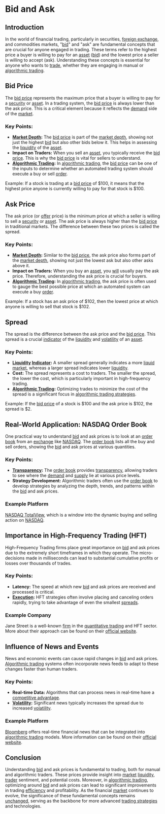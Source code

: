 # Bid and Ask

## Introduction
In the world of financial trading, particularly in securities, [foreign exchange](../f/foreign_exchange.md), and commodities markets, "[bid](../b/bid.md)" and "ask" are fundamental concepts that are crucial for anyone engaged in trading. These terms refer to the highest price a buyer is willing to pay for an [asset](../a/asset.md) ([bid](../b/bid.md)) and the lowest price a seller is willing to accept (ask). Understanding these concepts is essential for anyone who wants to [trade](../t/trade.md), whether they are engaging in manual or [algorithmic trading](../a/accountability.md).

## Bid Price
The [bid price](../b/bid_price.md) represents the maximum price that a buyer is willing to pay for a [security](../s/security.md) or [asset](../a/asset.md). In a trading system, the [bid price](../b/bid_price.md) is always lower than the ask price. This is a critical element because it reflects the [demand](../d/demand.md) side of the [market](../m/market.md). 

### Key Points:
- **[Market Depth](../m/market_depth.md):** The [bid price](../b/bid_price.md) is part of the [market depth](../m/market_depth.md), showing not just the highest [bid](../b/bid.md) but also other bids below it. This helps in assessing the [liquidity](../l/liquidity.md) of the [asset](../a/asset.md).
- **Impact on Traders:** When you sell an [asset](../a/asset.md), you typically receive the [bid price](../b/bid_price.md). This is why the [bid price](../b/bid_price.md) is vital for sellers to understand.
- **[Algorithmic Trading](../a/accountability.md):** In [algorithmic trading](../a/accountability.md), the [bid price](../b/bid_price.md) can be one of the inputs to determine whether an automated trading system should execute a buy or sell [order](../o/order.md).

Example: If a stock is trading at a [bid price](../b/bid_price.md) of $100, it means that the highest price anyone is currently willing to pay for that stock is $100.

## Ask Price
The ask price (or [offer](../o/offer.md) price) is the minimum price at which a seller is willing to sell a [security](../s/security.md) or [asset](../a/asset.md). The ask price is always higher than the [bid price](../b/bid_price.md) in traditional markets. The difference between these two prices is called the spread.

### Key Points:
- **[Market Depth](../m/market_depth.md):** Similar to the [bid price](../b/bid_price.md), the ask price also forms part of the [market depth](../m/market_depth.md), showing not just the lowest ask but also other asks above it.
- **Impact on Traders:** When you buy an [asset](../a/asset.md), you [will](../w/will.md) usually pay the ask price. Therefore, understanding the ask price is crucial for buyers.
- **[Algorithmic Trading](../a/accountability.md):** In [algorithmic trading](../a/accountability.md), the ask price is often used to gauge the best possible price at which an automated system can execute a buy [order](../o/order.md).

Example: If a stock has an ask price of $102, then the lowest price at which anyone is willing to sell that stock is $102.

## Spread
The spread is the difference between the ask price and the [bid price](../b/bid_price.md). This spread is a crucial [indicator](../i/indicator.md) of the [liquidity](../l/liquidity.md) and [volatility](../v/volatility.md) of an [asset](../a/asset.md).

### Key Points:
- **[Liquidity](../l/liquidity.md) [Indicator](../i/indicator.md):** A smaller spread generally indicates a more [liquid market](../l/liquid_market.md), whereas a larger spread indicates lower [liquidity](../l/liquidity.md).
- **Cost:** The spread represents a cost to traders. The smaller the spread, the lower the cost, which is particularly important in high-frequency trading.
- **[Algorithmic Trading](../a/accountability.md):** Optimizing trades to minimize the cost of the spread is a significant focus in [algorithmic trading strategies](../a/algorithmic_trading_strategies.md).

Example: If the [bid price](../b/bid_price.md) of a stock is $100 and the ask price is $102, the spread is $2. 

## Real-World Application: NASDAQ Order Book
One practical way to understand [bid](../b/bid.md) and ask prices is to look at an [order book](../o/order_book.md) from an [exchange](../e/exchange.md) like [NASDAQ](../n/nasdaq.md). The [order book](../o/order_book.md) lists all the buy and sell orders, showing the [bid](../b/bid.md) and ask prices at various quantities.

### Key Points:
- **[Transparency](../t/transparency.md):** The [order book](../o/order_book.md) provides [transparency](../t/transparency.md), allowing traders to see where the [demand](../d/demand.md) and [supply](../s/supply.md) lie at various price levels.
- **Strategy Development:** Algorithmic traders often use the [order book](../o/order_book.md) to develop strategies by analyzing the depth, trends, and patterns within the [bid](../b/bid.md) and ask prices.

### Example Platform
[NASDAQ TotalView](https://www.nasdaq.com/solutions/nasdaq-totalview), which is a window into the dynamic buying and selling action on [NASDAQ](../n/nasdaq.md).

## Importance in High-Frequency Trading (HFT)
High-Frequency Trading firms place great importance on [bid](../b/bid.md) and ask prices due to the extremely short timeframes in which they operate. The micro-decisions made in milliseconds can lead to substantial cumulative profits or losses over thousands of trades.

### Key Points:
- **Latency:** The speed at which new [bid](../b/bid.md) and ask prices are received and processed is critical.
- **[Execution](../e/execution.md):** HFT strategies often involve placing and canceling orders rapidly, trying to take advantage of even the smallest [spreads](../s/spreads.md).

### Example Company
Jane Street is a well-known [firm](../f/firm.md) in the [quantitative trading](../q/quantitative_trading.md) and HFT sector. More about their approach can be found on their [official website](https://www.janestreet.com).

## Influence of News and Events
News and economic events can cause rapid changes in [bid](../b/bid.md) and ask prices. [Algorithmic trading](../a/accountability.md) systems often incorporate news feeds to adapt to these changes faster than human traders.

### Key Points:
- **Real-time Data:** Algorithms that can process news in real-time have a [competitive advantage](../c/competitive_advantage.md).
- **[Volatility](../v/volatility.md):** Significant news typically increases the spread due to increased [volatility](../v/volatility.md).

### Example Platform
[Bloomberg](../b/bloomberg.md) offers real-time financial news that can be integrated into [algorithmic trading](../a/accountability.md) models. More information can be found on their [official website](https://www.bloomberg.com).

## Conclusion
Understanding [bid](../b/bid.md) and ask prices is fundamental to trading, both for manual and algorithmic traders. These prices provide insight into [market](../m/market.md) [liquidity](../l/liquidity.md), [trader](../t/trader.md) sentiment, and potential costs. Moreover, in [algorithmic trading](../a/accountability.md), optimizing around [bid](../b/bid.md) and ask prices can lead to significant improvements in trading [efficiency](../e/efficiency.md) and profitability. As the financial [market](../m/market.md) continues to evolve, the significance of these fundamental concepts remains [unchanged](../u/unchanged.md), serving as the backbone for more advanced [trading strategies](../t/trading_strategies.md) and technologies.